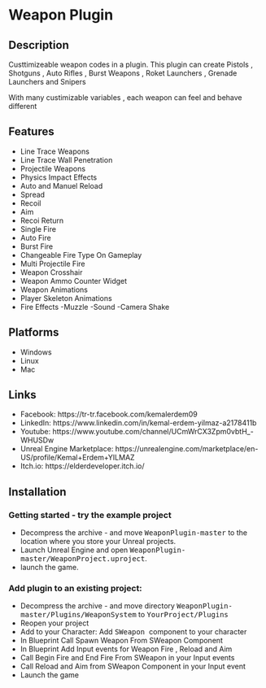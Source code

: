 
<html>
	<body>
<h1>Weapon Plugin</h1>

<h2>Description</h2>
<p>	Custtimizeable weapon codes in a plugin. This plugin can create Pistols , Shotguns , Auto Rifles , Burst Weapons , Roket Launchers , Grenade Launchers and Snipers	</p>
<p>	With many custimizable variables , each weapon can feel and behave different</p>

  <h2>Features</h2>
<p>
	<ul>
		<li>Line Trace Weapons</li>
		<li>Line Trace Wall Penetration </li>
		<li>Projectile Weapons </li>
		<li>Physics Impact Effects </li>
		<li>Auto and Manuel Reload </li>
		<li>Spread </li>
		<li>Recoil </li>
		<li>Aim </li>
		<li>Recoi Return </li>
		<li>Single Fire </li>
		<li>Auto Fire </li>
		<li>Burst Fire </li>
		<li>Changeable Fire Type On Gameplay </li>
		<li>Multi Projectile Fire</li>
		<li>Weapon Crosshair </li>
		<li>Weapon Ammo Counter Widget </li>
		<li>Weapon Animations </li>
		<li>Player Skeleton Animations </li>
		<li>Fire Effects -Muzzle -Sound -Camera Shake </li>
	</ul>
</p>


  <h2>Platforms</h2>
	<ul>
		<li>Windows</li>
		<li>Linux</li>
		<li>Mac</li>
	</ul>


<h2>Links</h2>
<p>
 	 <ul>
    	<li>  Facebook: https://tr-tr.facebook.com/kemalerdem09  </li>
   	 	<li>  LinkedIn: https://www.linkedin.com/in/kemal-erdem-yilmaz-a2178411b  </li>
    	<li>  Youtube: https://www.youtube.com/channel/UCmWrCX3Zpm0vbtH_-WHUSDw  </li>
   		<li>  Unreal Engine Marketplace: https://unrealengine.com/marketplace/en-US/profile/Kemal+Erdem+YILMAZ  </li>
     	<li>  Itch.io: https://elderdeveloper.itch.io/  </li>
 	 </ul>
</p>


<h2 name="install">Installation</h2>

<h3>Getting started - try the example project</h3>
<p>
	<ul>
		<li>Decompress the archive - and move <tt>WeaponPlugin-master</tt> to the location where you store your Unreal projects.</li>
		<li>Launch Unreal Engine and open <tt>WeaponPlugin-master/WeaponProject.uproject</tt>.</li>
		<li>launch the game.</li>
	</ul>
</p>

<h3>Add plugin to an existing project:</h3>
<p>
	<ul>
		<li>Decompress the archive - and move directory <tt>WeaponPlugin-master/Plugins/WeaponSystem</tt> to <tt>YourProject/Plugins</tt></li>
		<li>Reopen your project</li>
		<li>Add to your Character: Add <tt> SWeapon </tt> component to your character</li>
		<li>In Blueprint Call Spawn Weapon From SWeapon Component</li>
		<li>In Blueprint Add Input events for Weapon Fire , Reload and Aim</li>
		<li>Call Begin Fire and End Fire From SWeapon in your Input events </li>
		<li>Call Reload and Aim from SWeapon Component in your Input event </li>
		<li>Launch the game </li>
	</ul>
</p>

</body>
</html>


